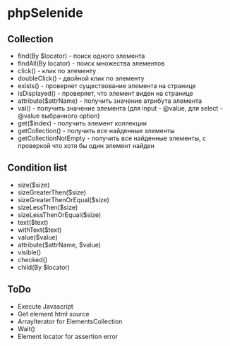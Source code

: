 # phpSelenide


## Collection
* find(By $locator) - поиск одного элемента
* findAll(By locator) - поиск множества элементов
* click() - клик по элементу
* doubleClick() - двойной клик по элементу
* exists() - проверяет существование элемента на странице
* isDisplayed() - проверяет, что элемент виден на странице
* attribute($attrName) - получить значение атрибута элемента
* val() - получить значение элемента (для input - @value, для select - @value выбранного option)
* get($index) - получить элемент коллекции
* getCollection() - получить все найденные элементы
* getCollectionNotEmpty - получить все найденные элементы, с проверкой что хотя бы один элемент найден

## Condition list
* size($size)
* sizeGreaterThen($size)
* sizeGreaterThenOrEqual($size)
* sizeLessThen($size)
* sizeLessThenOrEqual($size)
* text($text)
* withText($text)
* value($value)
* attribute($attrName, $value)
* visible()
* checked()
* child(By $locator)

## ToDo
* Execute Javascript
* Get element html source
* ArrayIterator for ElementsCollection
* Wait()
* Element locator for assertion error
